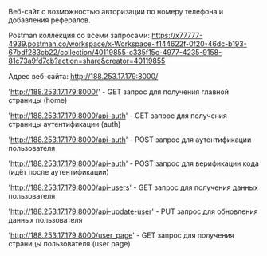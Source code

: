 Веб-сайт с возможностью авторизации по номеру телефона и добавления рефералов.

Postman коллекция со всеми запросами: https://x77777-4939.postman.co/workspace/x-Workspace~f144622f-0f20-46dc-b193-67bdf283cb22/collection/40119855-c335f15c-4977-4235-9158-81c73a9fd7cb?action=share&creator=40119855

Адрес веб-сайта: http://188.253.17.179:8000/

'http://188.253.17.179:8000/' - GET запрос для получения главной страницы (home)

'http://188.253.17.179:8000/api-auth' - GET запрос для получения страницы аутентификации (auth)

'http://188.253.17.179:8000/api-auth' - POST запрос для аутентификации пользователя

'http://188.253.17.179:8000/api-auth' - POST запрос для верификации кода (идёт после аутентификации)

'http://188.253.17.179:8000/api-users' - GET запрос для получения данных пользователя

'http://188.253.17.179:8000/api-update-user' - PUT запрос для обновления данных пользователя

'http://188.253.17.179:8000/user_page' - GET запрос для получения страницы пользователя (user page)
